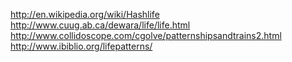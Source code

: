 http://en.wikipedia.org/wiki/Hashlife
http://www.cuug.ab.ca/dewara/life/life.html
http://www.collidoscope.com/cgolve/patternshipsandtrains2.html
http://www.ibiblio.org/lifepatterns/
